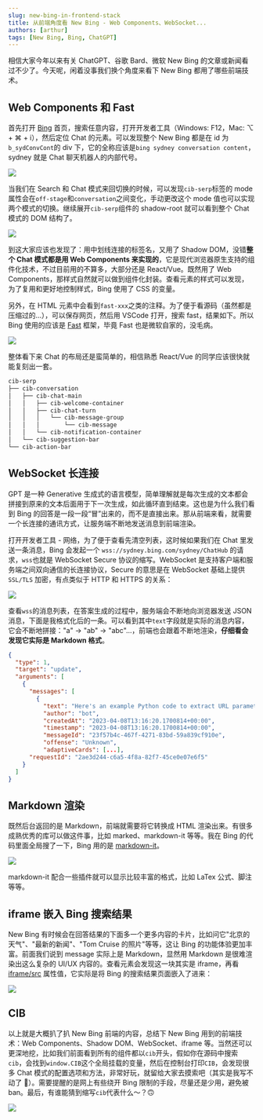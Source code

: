 ```yaml
---
slug: new-bing-in-frontend-stack
title: 从前端角度看 New Bing - Web Components、WebSocket...
authors: [arthur]
tags: [New Bing, Bing, ChatGPT]
---
```


相信大家今年以来有关 ChatGPT、谷歌 Bard、微软 New Bing 的文章或新闻看过不少了。今天呢，闲着没事我们换个角度来看下 New Bing 都用了哪些前端技术。

## Web Components 和 Fast

首先打开 [Bing](https://www.bing.com/?mkt=en-us&cc=us) 首页，搜索任意内容，打开开发者工具（Windows: F12，Mac: ⌥ + ⌘ + i），然后定位 Chat 的元素。可以发现整个 New Bing 都是在 id 为`b_sydConvCont`的 div 下，它的全称应该是`bing sydney conversation content`，sydney 就是 Chat 聊天机器人的内部代号。

![](https://cos.codec.wang/new-bing-frontend-html-mode.jpg)

<!--truncate-->

当我们在 Search 和 Chat 模式来回切换的时候，可以发现`cib-serp`标签的 mode 属性会在`off-stage`和`conversation`之间变化，手动更改这个 mode 值也可以实现两个模式的切换。继续展开`cib-serp`组件的 shadow-root 就可以看到整个 Chat 模式的 DOM 结构了。

![](https://cos.codec.wang/new-bing-frontend-web-components.jpg)

到这大家应该也发现了：用中划线连接的标签名，又用了 Shadow DOM，没错**整个 Chat 模式都是用 Web Components 来实现的**，它是现代浏览器原生支持的组件化技术，不过目前用的不算多，大部分还是 React/Vue。既然用了 Web Components，那样式自然就可以做到组件化封装。查看元素的样式可以发现，为了复用和更好地控制样式，Bing 使用了 CSS 的变量。

另外，在 HTML 元素中会看到`fast-xxx`之类的注释。为了便于看源码（虽然都是压缩过的...），可以保存网页，然后用 VSCode 打开，搜索 fast，结果如下。所以 Bing 使用的应该是 [Fast](https://www.fast.design/) 框架，毕竟 Fast 也是微软自家的，没毛病。

![](https://cos.codec.wang/new-bing-frontend-fast.jpg)

整体看下来 Chat 的布局还是蛮简单的，相信熟悉 React/Vue 的同学应该很快就能复刻出一套。

```bash
cib-serp
├── cib-conversation
│   ├── cib-chat-main
│   │   ├── cib-welcome-container
│   │   ├── cib-chat-turn
│   │   │   └── cib-message-group
│   │   │       └── cib-message
│   │   └── cib-notification-container
│   └── cib-suggestion-bar
└── cib-action-bar
```

## WebSocket 长连接

GPT 是一种 Generative 生成式的语言模型，简单理解就是每次生成的文本都会拼接到原来的文本后面用于下一次生成，如此循环直到结束。这也是为什么我们看到 Bing 的回答是一段一段“冒”出来的，而不是直接出来。那从前端来看，就需要一个长连接的通讯方式，让服务端不断地发送消息到前端渲染。

打开开发者工具 - 网络，为了便于查看先清空列表，这时候如果我们在 Chat 里发送一条消息，Bing 会发起一个 `wss://sydney.bing.com/sydney/ChatHub` 的请求，`wss`也就是 WebSocket Secure 协议的缩写。WebSocket 是支持客户端和服务端之间双向通信的长连接协议，Secure 的意思是在 WebSocket 基础上提供 `SSL/TLS` 加密，有点类似于 HTTP 和 HTTPS 的关系：

![](https://cos.codec.wang/new-bing-frontend-wss.jpg)

查看`wss`的消息列表，在答案生成的过程中，服务端会不断地向浏览器发送 JSON 消息，下面是我格式化后的一条。可以看到其中`text`字段就是实际的消息内容，它会不断地拼接："a" -> "ab" -> "abc"...，前端也会跟着不断地渲染，**仔细看会发现它实际是 Markdown 格式**。

````json
{
  "type": 1,
  "target": "update",
  "arguments": [
    {
      "messages": [
        {
          "text": "Here's an example Python code to extract URL parameters using `urlparse` and `parse_qs` functions from the `urllib.parse` module:\n\n```\nfrom urllib.parse import urlparse, parse_qs\n\nurl = \"https://www.example.com/some_path?some_key=some_value&another_key=another_value\"\nparsed_url = urlparse(url)\nparams = parse_qs(parsed_url.query)\n\nprint(params)\n```\n\nIn this example, we first import the necessary modules. Then we define",
          "author": "bot",
          "createdAt": "2023-04-08T13:16:20.1700814+00:00",
          "timestamp": "2023-04-08T13:16:20.1700814+00:00",
          "messageId": "23f57b4c-467f-4271-83bd-59a839cf910e",
          "offense": "Unknown",
          "adaptiveCards": [...],
      "requestId": "2ae3d244-c6a5-4f8a-82f7-45ce0e07e6f5"
    }
  ]
}
````

## Markdown 渲染

既然后台返回的是 Markdown，前端就需要将它转换成 HTML 渲染出来。有很多成熟优秀的库可以做这件事，比如 marked、markdown-it 等等。我在 Bing 的代码里面全局搜了一下，Bing 用的是 [markdown-it](https://github.com/markdown-it/markdown-it)。

![](https://cos.codec.wang/new-bing-frontend-markdown-it.jpg)

markdown-it 配合一些插件就可以显示比较丰富的格式，比如 LaTex 公式、脚注等等。

## iframe 嵌入 Bing 搜索结果

New Bing 有时候会在回答结果的下面多一个更多内容的卡片，比如问它"北京的天气"、"最新的新闻"、"Tom Cruise 的照片"等等，这让 Bing 的功能体验更加丰富。前面我们说到 message 实际上是 Markdown，显然用 Markdown 是很难渲染出这么复杂的 UI/UX 内容的。查看元素会发现这一块其实是 iframe，再看 [iframe/src](https://www.bing.com/search?showselans=1&IG=0947A48C570E4219857147B1BCF67105&IID=SERP.5027&cw=561&ch=733&kseed=7500&SFX=2&q=Tom+Cruise%E7%9A%84%E7%85%A7%E7%89%87&iframeid=ed7c3dd6-226b-44ae-87fe-16622956b590) 属性值，它实际是将 Bing 的搜索结果页面嵌入了进来：

![](https://cos.codec.wang/new-bing-front-end-iframe.jpg)

## CIB

以上就是大概扒了扒 New Bing 前端的内容，总结下 New Bing 用到的前端技术：Web Components、Shadow DOM、WebSocket、iframe 等。当然还可以更深地挖，比如我们前面看到所有的组件都以`cib`开头，假如你在源码中搜索`cib`，会找到`window.CIB`这个全局挂载的变量，然后在控制台打印`CIB`，会发现很多 Chat 模式的配置选项和方法，非常好玩，就留给大家去摸索吧（其实是我写不动了 🤣）。需要提醒的是网上有些绕开 Bing 限制的手段，尽量还是少用，避免被 ban。最后，有谁能猜到缩写`cib`代表什么～？🙃

![](https://cos.codec.wang/new-bing-frontend-window-cib.jpg)
